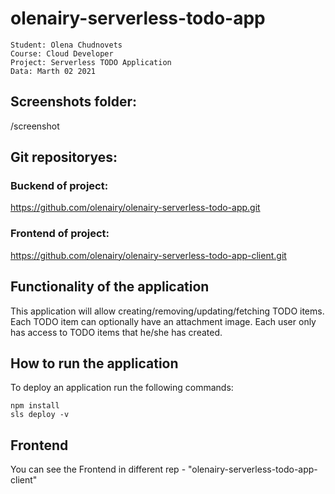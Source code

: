 # olenairy-serverless-todo-app
```
Student: Olena Chudnovets
Course: Cloud Developer
Project: Serverless TODO Application
Data: Marth 02 2021
```
## Screenshots folder: 

/screenshot

## Git repositoryes: 

### Buckend of project:
https://github.com/olenairy/olenairy-serverless-todo-app.git

### Frontend of project:
https://github.com/olenairy/olenairy-serverless-todo-app-client.git

## Functionality of the application

This application will allow creating/removing/updating/fetching TODO items. Each TODO item can optionally have an attachment image. Each user only has access to TODO items that he/she has created.

## How to run the application


To deploy an application run the following commands:

```
npm install
sls deploy -v
```

## Frontend

You can see the Frontend in different rep -  "olenairy-serverless-todo-app-client"

